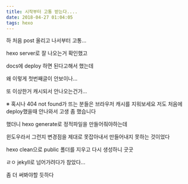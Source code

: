 ```yaml
---
title: 시작부터 고통 받는다....
date: 2018-04-27 01:04:05
tags: hexo
---
```


하 처음 post 올리고 나서부터 고통...

hexo server로 잘 나오는거 확인했고

docs에 deploy 하면 된다고해서 했는데

왜 이렇게 첫번째글이 안보이나...

또 이상한거 캐시되서 안나오는건가...

※   혹시나 404 not found가 뜨는 분들은 브라우저 캐시를 지워보세요
    저도 처음에 deploy했을때 안나와서 고생 좀 했습니다
    
했더니 hexo generate로 정적파일을 만들어줘야하는데

윈도우라서 그런지 변경점을 제대로 못잡아내서 만들어내지 못하는 것이었다 

hexo clean으로 public 폴더를 지우고 다시 생성하니 굿굿

ㄹㅇ jekyll로 넘어가려다가 참았다...

좀 더 써봐야할 듯하다
